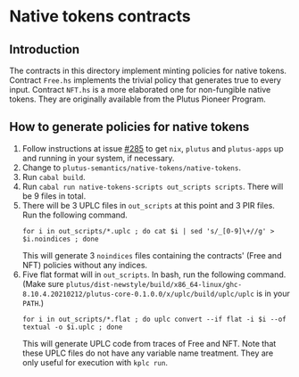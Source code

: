 # Native tokens contracts

## Introduction

The contracts in this directory implement minting policies for native
tokens. Contract `Free.hs` implements the trivial policy that
generates true to every input. Contract `NFT.hs` is a more elaborated
one for non-fungible native tokens. They are originally available from
the Plutus Pioneer Program. 

## How to generate policies for native tokens

1. Follow instructions at issue
   [#285](https://github.com/runtimeverification/plutus-core-semantics/issues/285)
   to get `nix`, `plutus` and `plutus-apps` up and running in your
   system, if necessary.
2. Change to `plutus-semantics/native-tokens/native-tokens`.
3. Run `cabal build`.
4. Run `cabal run native-tokens-scripts out_scripts scripts`. There
   will be 9 files in total. 
5. There will be 3 UPLC files in `out_scripts` at this point and 3 PIR files.
   Run the following command.
   ```shell
   for i in out_scripts/*.uplc ; do cat $i | sed 's/_[0-9]\+//g' > $i.noindices ; done
   ```
   This will generate 3 `noindices` files containing the contracts'
   (Free and NFT) policies without any indices.
6. Five flat format will in `out_scripts`.
   In bash, run the following command. (Make sure 
   `plutus/dist-newstyle/build/x86_64-linux/ghc-8.10.4.20210212/plutus-core-0.1.0.0/x/uplc/build/uplc/uplc`
   is in your `PATH`.) 
   ```shell
   for i in out_scripts/*.flat ; do uplc convert --if flat -i $i --of textual -o $i.uplc ; done
   ```
   This will generate UPLC code from traces of Free and NFT. Note that
   these UPLC files do not have any variable name treatment. They are
   only useful for execution with `kplc run`.
